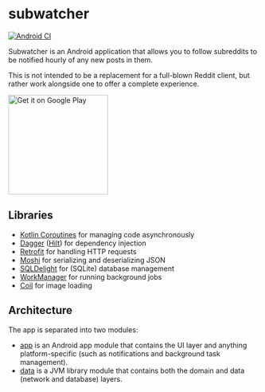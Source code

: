 # subwatcher

[![Android CI](https://github.com/aouerfelli/subwatcher/workflows/Android%20CI/badge.svg)](https://github.com/aouerfelli/subwatcher/actions)

Subwatcher is an Android application that allows you to follow subreddits to be notified hourly of any new posts in them.

This is not intended to be a replacement for a full-blown Reddit client, but rather work alongside one to offer a complete experience.

<a href="https://play.google.com/store/apps/details?id=com.aouerfelli.subwatcher"><img alt="Get it on Google Play" src="https://play.google.com/intl/en_us/badges/static/images/badges/en_badge_web_generic.png" width="200"/></a>

## Libraries

* [Kotlin Coroutines](https://github.com/Kotlin/kotlinx.coroutines) for managing code asynchronously
* [Dagger](https://github.com/google/dagger) ([Hilt](https://github.com/google/dagger/tree/master/java/dagger/hilt)) for dependency injection
* [Retrofit](https://github.com/square/retrofit) for handling HTTP requests
* [Moshi](https://github.com/square/moshi) for serializing and deserializing JSON
* [SQLDelight](https://github.com/cashapp/sqldelight) for (SQLite) database management
* [WorkManager](https://developer.android.com/jetpack/androidx/releases/work) for running background jobs
* [Coil](https://github.com/coil-kt/coil) for image loading

## Architecture

The app is separated into two modules:
* [app](app) is an Android app module that contains the UI layer and anything platform-specific (such as notifications and background task management).
* [data](data) is a JVM library module that contains both the domain and data (network and database) layers.
